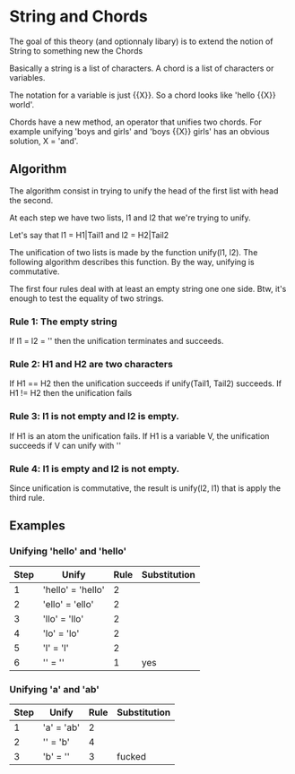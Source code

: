 # String and Chords
The goal of this theory (and optionnaly libary) is to extend the notion of String to something new the Chords

Basically a string is a list of characters.
A chord is a list of characters or variables.

The notation for a variable is just {{X}}.
So a chord looks like 'hello {{X}} world'.

Chords have a new method, an operator that unifies two chords. For example unifying 'boys and girls' and 'boys {{X}} girls'
has an obvious solution, X = 'and'.

## Algorithm
The algorithm consist in trying to unify the head of the first list with head the second.

At each step we have two lists, l1 and l2 that we're trying to unify.

Let's say that l1 = H1|Tail1 and l2 = H2|Tail2

The unification of two lists is made by the function unify(l1, l2).
The following algorithm describes this function.
By the way, unifying is commutative.

The first four rules deal with at least an empty string one one side.
Btw, it's enough to test the equality of two strings.

### Rule 1: The empty string
If l1 = l2 = '' then the unification terminates and succeeds.

### Rule 2: H1 and H2 are two characters
If H1 == H2 then the unification succeeds if unify(Tail1, Tail2) succeeds.
If H1 != H2 then the unification fails

### Rule 3: l1 is not empty and l2 is empty.
If H1 is an atom the unification fails.
If H1 is a variable V, the unification succeeds if V can unify with ''

### Rule 4: l1 is empty and l2 is not empty.
Since unification is commutative, the result is unify(l2, l1) that is apply the third rule.

## Examples
### Unifying 'hello' and 'hello'

Step | Unify | Rule | Substitution 
------------ | ------------- | ------------- | -------------
1 | 'hello' = 'hello'| 2 | 
2 | 'ello' = 'ello'| 2 | 
3 | 'llo' = 'llo'| 2 | 
4 | 'lo' = 'lo'| 2 |
5 | 'l' = 'l'| 2 | 
6 | '' = '' | 1 | yes 

### Unifying 'a' and 'ab'

Step | Unify | Rule | Substitution 
------------ | ------------- | ------------- | -------------
1 | 'a' = 'ab'| 2 | 
2 | '' = 'b'| 4 | 
3 | 'b' = ''| 3 | fucked

